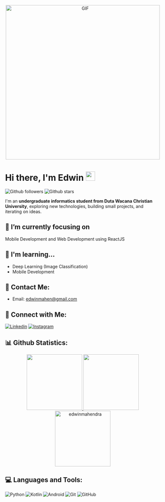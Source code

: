<div align="center">
  <img alt="GIF" src="https://github.com/abhisheknaiidu/abhisheknaiidu/blob/master/code.gif?raw=true" width="500" />
</div>

# Hi there, I'm Edwin <img src="https://media.giphy.com/media/hvRJCLFzcasrR4ia7z/giphy.gif" width="30px"/>

![Github followers](https://img.shields.io/github/followers/edwinmahendra?style=social)
![Github stars](https://img.shields.io/github/stars/edwinmahendra?style=social)

I'm an **undergraduate informatics student from Duta Wacana Christian University**, exploring new technologies, building small projects, and iterating on ideas.

## 🔭 I’m currently focusing on 

Mobile Development and Web Development using ReactJS

## 🧠 I'm learning...

- Deep Learning (Image Classification)
- Mobile Development

## 📧 Contact Me:

- Email: edwinmahen@gmail.com

## 🔗 Connect with Me:

[![Linkedin](https://img.shields.io/badge/-LinkedIn-blue.svg?style=flat-square&logo=linkedin&colorB=555&color=blue)](https://linkedin.com/in/edwin-mahendra)
[![Instagram](https://img.shields.io/badge/-Instagram-E4405F.svg?style=flat-square&logo=instagram&logoColor=white)](https://instagram.com/edwinmahendra_)

## 📊 Github Statistics:

<p align="center">
<a href="https://github.com/https://github.com/edwinmahendra">
  <img height="180em" src="https://github-readme-stats-eight-theta.vercel.app/api?username=edwinmahendra&show_icons=true&theme=vue&include_all_commits=true&count_private=true"/>
  <img height="180em" src="https://github-readme-stats-eight-theta.vercel.app/api/top-langs/?username=edwinmahendra&layout=compact&langs_count=8&theme=vue"/>
  <img height="180em" src="https://github-readme-streak-stats.herokuapp.com/?user=edwinmahendra&theme=vue" alt="edwinmahendra" />
</a>
</p>

## 💻 Languages and Tools:

![Python](https://img.shields.io/badge/-Python-3776AB?style=flat&logo=python&logoColor=white)
![Kotlin](https://img.shields.io/badge/-Kotlin-0095D5?style=flat&logo=kotlin&logoColor=white)
![Android](https://img.shields.io/badge/-Android-3DDC84?style=flat&logo=android&logoColor=white)
![Git](https://img.shields.io/badge/-Git-F05032?style=flat&logo=git&logoColor=white)
![GitHub](https://img.shields.io/badge/-GitHub-181717?style=flat&logo=github)
